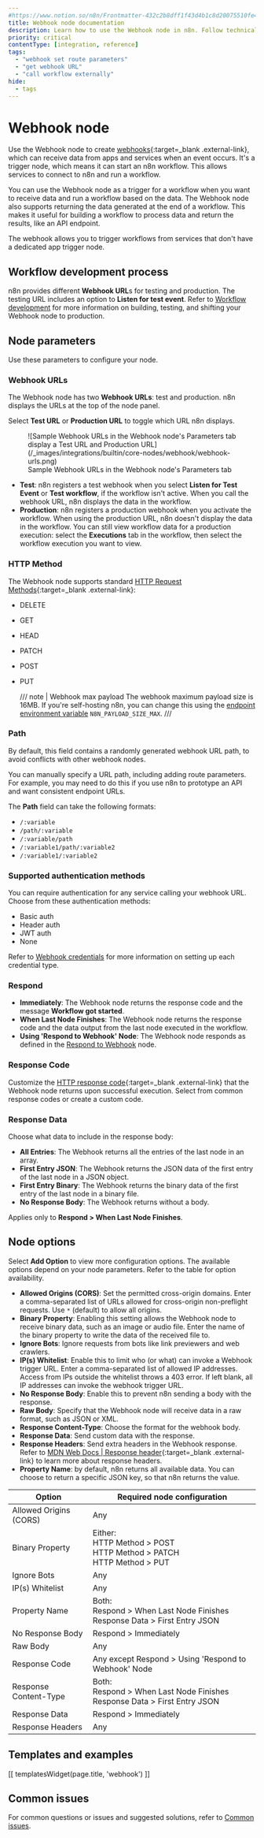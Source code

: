 ```yaml
---
#https://www.notion.so/n8n/Frontmatter-432c2b8dff1f43d4b1c8d20075510fe4
title: Webhook node documentation 
description: Learn how to use the Webhook node in n8n. Follow technical documentation to integrate Webhook node into your workflows.
priority: critical
contentType: [integration, reference]
tags:
  - "webhook set route parameters"
  - "get webhook URL"
  - "call workflow externally"
hide:
  - tags
---
```


# Webhook node

Use the Webhook node to create [webhooks](https://en.wikipedia.org/wiki/Webhook){:target=_blank .external-link}, which can receive data from apps and services when an event occurs. It's a trigger node, which means it can start an n8n workflow. This allows services to connect to n8n and run a workflow.

You can use the Webhook node as a trigger for a workflow when you want to receive data and run a workflow based on the data. The Webhook node also supports returning the data generated at the end of a workflow. This makes it useful for building a workflow to process data and return the results, like an API endpoint.

The webhook allows you to trigger workflows from services that don't have a dedicated app trigger node.

## Workflow development process

n8n provides different **Webhook URL**s for testing and production. The testing URL includes an option to **Listen for test event**. Refer to [Workflow development](/integrations/builtin/core-nodes/n8n-nodes-base.webhook/workflow-development.md) for more information on building, testing, and shifting your Webhook node to production.

## Node parameters

Use these parameters to configure your node.

### Webhook URLs

The Webhook node has two **Webhook URLs**: test and production. n8n displays the URLs at the top of the node panel.

Select **Test URL** or **Production URL** to toggle which URL n8n displays.

<figure markdown="span">
![Sample Webhook URLs in the Webhook node's Parameters tab display a Test URL and Production URL](/_images/integrations/builtin/core-nodes/webhook/webhook-urls.png)
<figcaption>Sample Webhook URLs in the Webhook node's Parameters tab</figcaption>
</figure>

* **Test**: n8n registers a test webhook when you select **Listen for Test Event** or **Test workflow**, if the workflow isn't active. When you call the webhook URL, n8n displays the data in the workflow.
* **Production**: n8n registers a production webhook when you activate the workflow. When using the production URL, n8n doesn't display the data in the workflow. You can still view workflow data for a production execution: select the **Executions** tab in the workflow, then select the workflow execution you want to view.

### HTTP Method

The Webhook node supports standard [HTTP Request Methods](https://developer.mozilla.org/en-US/docs/Web/HTTP/Methods){:target=_blank .external-link}:

* DELETE
* GET
* HEAD
* PATCH
* POST
* PUT

    /// note | Webhook max payload
	The webhook maximum payload size is 16MB.
  If you're self-hosting n8n, you can change this using the [endpoint environment variable](/hosting/configuration/environment-variables.md#endpoints) `N8N_PAYLOAD_SIZE_MAX`.
	///	

### Path

By default, this field contains a randomly generated webhook URL path, to avoid conflicts with other webhook nodes. 

You can manually specify a URL path, including adding route parameters. For example, you may need to do this if you use n8n to prototype an API and want consistent endpoint URLs.

The **Path** field can take the following formats:

- `/:variable`
- `/path/:variable`
- `/:variable/path`
- `/:variable1/path/:variable2`
- `/:variable1/:variable2`

### Supported authentication methods

You can require authentication for any service calling your webhook URL. Choose from these authentication methods:

- Basic auth
- Header auth
- JWT auth
- None

Refer to [Webhook credentials](/integrations/builtin/credentials/webhook.md) for more information on setting up each credential type.

### Respond

* **Immediately**: The Webhook node returns the response code and the message **Workflow got started**.
* **When Last Node Finishes**: The Webhook node returns the response code and the data output from the last node executed in the workflow.
* **Using 'Respond to Webhook' Node**: The Webhook node responds as defined in the [Respond to Webhook](/integrations/builtin/core-nodes/n8n-nodes-base.respondtowebhook.md) node.

### Response Code

Customize the [HTTP response code](https://developer.mozilla.org/en-US/docs/Web/HTTP/Status){:target=_blank .external-link} that the Webhook node returns upon successful execution. Select from common response codes or create a custom code.

### Response Data

Choose what data to include in the response body:

* **All Entries**: The Webhook returns all the entries of the last node in an array.
* **First Entry JSON**: The Webhook returns the JSON data of the first entry of the last node in a JSON object.
* **First Entry Binary**: The Webhook returns the binary data of the first entry of the last node in a binary file.
* **No Response Body**: The Webhook returns without a body.

Applies only to **Respond > When Last Node Finishes**.

## Node options

Select **Add Option** to view more configuration options. The available options depend on your node parameters. Refer to the table for option availability.

* **Allowed Origins (CORS)**: Set the permitted cross-origin domains. Enter a comma-separated list of URLs allowed for cross-origin non-preflight requests. Use `*` (default) to allow all origins.
* **Binary Property**: Enabling this setting allows the Webhook node to receive binary data, such as an image or audio file. Enter the name of the binary property to write the data of the received file to.
* **Ignore Bots**: Ignore requests from bots like link previewers and web crawlers.
* **IP(s) Whitelist**: Enable this to limit who (or what) can invoke a Webhook trigger URL. Enter a comma-separated list of allowed IP addresses. Access from IPs outside the whitelist throws a 403 error. If left blank, all IP addresses can invoke the webhook trigger URL.
* **No Response Body**: Enable this to prevent n8n sending a body with the response.
* **Raw Body**: Specify that the Webhook node will receive data in a raw format, such as JSON or XML.
* **Response Content-Type**: Choose the format for the webhook body.
* **Response Data**: Send custom data with the response.
* **Response Headers**: Send extra headers in the Webhook response. Refer to [MDN Web Docs | Response header](https://developer.mozilla.org/en-US/docs/Glossary/Response_header){:target=_blank .external-link} to learn more about response headers.
* **Property Name**: by default, n8n returns all available data. You can choose to return a specific JSON key, so that n8n returns the value.

| Option | Required node configuration |
| ------ | --------------------------- | 
| Allowed Origins (CORS) | Any |
| Binary Property | Either: <br />HTTP Method > POST <br /> HTTP Method > PATCH <br /> HTTP Method > PUT |
| Ignore Bots | Any |
| IP(s) Whitelist | Any |
| Property Name | Both: <br /> Respond > When Last Node Finishes <br /> Response Data > First Entry JSON |
| No Response Body | Respond > Immediately |
| Raw Body | Any |
| Response Code | Any except Respond > Using 'Respond to Webhook' Node |
| Response Content-Type | Both: <br /> Respond > When Last Node Finishes <br /> Response Data > First Entry JSON |
| Response Data | Respond > Immediately |
| Response Headers | Any |

## Templates and examples

<!-- see https://www.notion.so/n8n/Pull-in-templates-for-the-integrations-pages-37c716837b804d30a33b47475f6e3780 -->
[[ templatesWidget(page.title, 'webhook') ]]

## Common issues

For common questions or issues and suggested solutions, refer to [Common issues](/integrations/builtin/core-nodes/n8n-nodes-base.webhook/common-issues.md).
